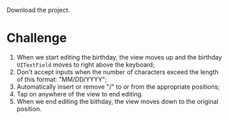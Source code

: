 Download the project.

# Challenge
1. When we start editing the birthday, the view moves up and the birthday `UITextField` moves to right above the keyboard;
2. Don't accept inputs when the number of characters exceed the length of this format: "MM/DD/YYYY";
3. Automatically insert or remove "/" to or from the appropriate positions;
4. Tap on anywhere of the view to end editing.
5. When we end editing the bithday, the view moves down to the original position.
